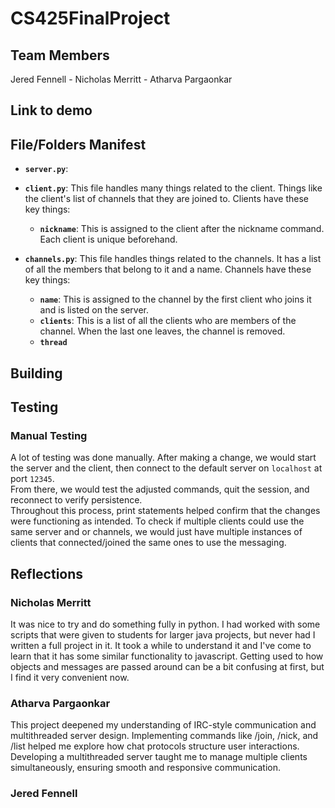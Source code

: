 # CS425FinalProject
## Team Members
Jered Fennell - Nicholas Merritt - Atharva Pargaonkar

## Link to demo

## File/Folders Manifest

- **`server.py`**:

- **`client.py`**:
    This file handles many things related to the client. Things like the client's list of channels that they are joined to. Clients have these key things:
    - **`nickname`**: This is assigned to the client after the nickname command. Each client is unique beforehand.

- **`channels.py`**:
    This file handles things related to the channels. It has a list of all the members that belong to it and a name. Channels have these key things:
    - **`name`**: This is assigned to the channel by the first client who joins it and is listed on the server.
    - **`clients`**: This is a list of all the clients who are members of the channel. When the last one leaves, the channel is removed.
    - **`thread`**

 ## Building

    
 ## Testing
 
### Manual Testing

A lot of testing was done manually. After making a change, we would start the server and the client, then connect to the default server on `localhost` at port `12345`.<br>
From there, we would test the adjusted commands, quit the session, and reconnect to verify persistence.<br>
Throughout this process, print statements helped confirm that the changes were functioning as intended. To check if multiple clients could use the same server and or channels, we would just have multiple instances of clients that connected/joined the same ones to use the messaging. 

 ## Reflections

 ### Nicholas Merritt
It was nice to try and do something fully in python. I had worked with some scripts that were given to students for larger java projects, but never had I written a full project in it. It took a while to understand it and I've come to learn that it has some similar functionality to javascript. Getting used to how objects and messages are passed around can be a bit confusing at first, but I find it very convenient now. 
 ### Atharva Pargaonkar
This project deepened my understanding of IRC-style communication and multithreaded server design. Implementing commands like /join, /nick, and /list helped me explore how chat protocols structure user interactions. Developing a multithreaded server taught me to manage multiple clients simultaneously, ensuring smooth and responsive communication.

 ### Jered Fennell

  
